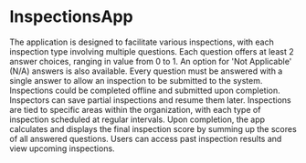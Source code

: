# InspectionsApp

The application is designed to facilitate various inspections, with each inspection type involving
multiple questions. Each question offers at least 2 answer choices, ranging in value from 0 to 1.
An option for &#39;Not Applicable&#39; (N/A) answers is also available. Every question must be answered
with a single answer to allow an inspection to be submitted to the system.
Inspections could be completed offline and submitted upon completion. Inspectors can save
partial inspections and resume them later. Inspections are tied to specific areas within the
organization, with each type of inspection scheduled at regular intervals. Upon completion, the
app calculates and displays the final inspection score by summing up the scores of all answered
questions.
Users can access past inspection results and view upcoming inspections.
